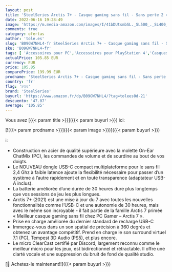```yaml
---
layout: post
title: 'SteelSeries Arctis 7+ - Casque gaming sans fil - Sans perte 2 4 GHz - 30 heures d’autonomie de la batterie - Pour PC  PS5  PS4  Mac  Android et Switch - Noir'
date: 2022-06-16 19:28:49
image: 'https://m.media-amazon.com/images/I/41bDUtsmbSL._SL500_._SL400_.jpg'
comments: true
category: ofertas
author: 'tole.es'
slug: 'B09GW7NHL4-fr SteelSeries Arctis 7+ - Casque gaming sans fil - Sans...'
sku: 'B09GW7NHL4-fr'
tags: [ 'Accessoires pour PC','Accessoires pour PlayStation 4','Casques gaming pour PlayStation 4','Composants et pièces de remplacement','Informatique','Jeux vidéo','PC: Jeux et accessoires','PlayStation 4: Consoles, jeux et accessoires','steelseries','🇫🇷', ]
actualPrice: 105.85 EUR
currency: EUR
price: 105.85
comparePrice: 199.99 EUR
prodname: 'SteelSeries Arctis 7+ - Casque gaming sans fil - Sans perte 2 4 GHz - 30 heures d’autonomie de la batterie - Pour PC  PS5  PS4  Mac  Android et Switch - Noir'
country: 'fr'
flag: '🇫🇷'
brand: 'SteelSeries'
buyurl: 'https://www.amazon.fr/dp/B09GW7NHL4/?tag=tolees0d-21'
descuento: '47.07'
average: '105.85'
---
```


Vous avez [{{< param title >}}]({{< param buyurl >}}) ici:

[![{{< param prodname >}}]({{< param image >}})]({{< param buyurl >}})

ℹ️:

- Construction en acier de qualité supérieure avec la molette On-Ear ChatMix (PC), les commandes de volume et de sourdine au bout de vos doigts.
- Le NOUVEAU dongle USB-C compact multiplateforme pour le sans fil 2,4 Ghz à faible latence ajoute la flexibilité nécessaire pour passer d’un système à l’autre rapidement et en toute transparence (adaptateur USB-A inclus).
- La batterie améliorée d’une durée de 30 heures dure plus longtemps que vos sessions de jeu les plus longues.
- Arctis 7+ (2021) est une mise à jour du 7 avec toutes les nouvelles fonctionnalités comme l’USB-C et une autonomie de 30 heures, mais avec le même son incroyable - il fait partie de la famille Arctis 7 primée « Meilleur casque gaming sans fil chez PC Gamer – Arctis 7 ».
- Prise en charge améliorée du dernier standard de recharge USB-C
- Immergez-vous dans un son spatial de précision à 360 degrés et obtenez un avantage compétitif. Prend en charge le son surround virtuel 7.1 (PC), Tempest 3D Audio (PS5), et plus encore.
- Le micro ClearCast certifié par Discord, largement reconnu comme le meilleur micro pour les jeux, est bidirectionnel et rétractable. Il offre une clarté vocale et une suppression du bruit de fond de qualité studio.

[🛒 Achetez-le maintenant!!]({{< param buyurl >}})
